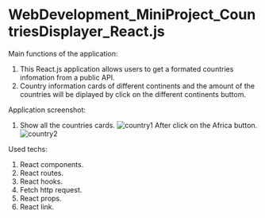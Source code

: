 # WebDevelopment_MiniProject_CountriesDisplayer_React.js

Main functions of the application:
  1. This React.js application allows users to get a formated countries infomation from a public API.
  2. Country information cards of different continents and the amount of the countries will be diplayed by click on the different continents buttom.

Application screenshot:
  1. Show all the countries cards.
![country1](https://user-images.githubusercontent.com/93168873/211495463-35a2205d-4dbf-41a8-86b8-92d1548d2c14.jpg)
After click on the Africa button.
![country2](https://user-images.githubusercontent.com/93168873/211495880-3da3bcb8-0e08-42ae-a711-f83eb512480c.jpg)

Used techs:
  1. React components.
  2. React routes.
  3. React hooks.
  4. Fetch http request.
  5. React props.
  6. React link.
